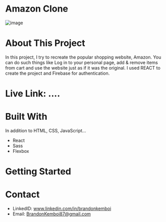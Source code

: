 # Amazon Clone
![image](https://user-images.githubusercontent.com/47574348/164879126-bdf2079a-560a-4397-a81b-99707cfe84f0.png)

# About This Project
In this project, I try to recreate the popular shopping website, Amazon. You can do such things like Log in to your personal page, add & remove items from cart and use the website just as if it was the original. I used REACT to create the project and Firebase for authentication. 
# Live Link: ....

# Built With
In addition to HTML, CSS, JavaScript...
- React
- Sass
- Flexbox

# Getting Started

# Contact
- LinkedID: www.linkedin.com/in/brandonkemboi
- Email: BrandonKemboi87@gmail.com
